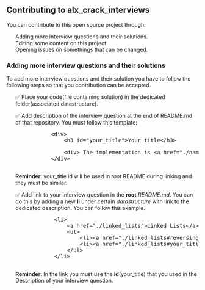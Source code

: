 <h2>Contributing to alx_crack_interviews</h2>

<p>You can contribute to this open source project through:</p>
<ul type="none">
    <li>Adding more interview questions and their solutions.</li>
    <li>Editing some content on this project.</li>
    <li>Opening issues on somethings that can be changed.</li>
</ul>

<h3>Adding more interview questions and their solutions</h3>
<p>
    To add more interview questions and their solution you have to follow the following
    steps so that you contribution can be accepted.
</p>

<ul type="none">
    <li>
        &#9989; Place your code(file containing solution) in the dedicated folder(associated datastructure).
    </li>
    <li>
      <p>
        &#9989; Add description of the interview question at the end of README.md of that repository. You must follow this template:
      </p> 
      <pre>
           &#60;div&#62;
               &#60;h3 id="your_title"&#62;Your title&#60;/h3&#62;
               <!-- Then add more description -->
               &#60;div&#62; The implementation is &#60;a href="./name-of-solution-file" target="_blank" &#62;here&#60;/a&#62;&#60;/div&#62;
           &#60;/div&#62;
      </pre>
      <p>
        <b>Reminder: </b> your_title id will be used in <i>root</i> README during linking and they must be similar.
      </p>
    </li>
    <li>
        <p>
            &#9989; Add link to your interview question in the <b>root</b> <i>README.md</i>. You can do this by
            adding a new <b>li</b> under certain <i>datastructure</i> with link to the dedicated description. You
            can follow this example.
        </p>
        <pre>
            &#60;li&#62;
                &#60;a href="./linked_lists"&#62;Linked Lists&#60;/a&#62;
                &#60;ul&#62;
                    &#60;li&#62;&#60;a href="./linked_lists#reversing_linked_list"&#62;Reversing a singly linked list&#60;/a&#62;&#60;/li&#62;
                    &#60;li&#62;&#60;a href="./linked_lists#your_title"&#62;Your Title&#60;/a&#62;&#60;/li&#62;
                &#60;/ul&#62;
            &#60;/li&#62;
        </pre>
        <p>
            <b>Reminder: </b> In the link you must use the <b>id</b>(your_title) that you used in the Description
             of your interview question.
        </p>
    </li>

</ul>
